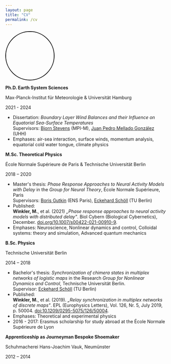 ```yaml
---
layout: page
title: "CV"
permalink: /cv
---
```

<div style="text-align: right;">
    <div style="width: 150px; height: 150px; overflow: hidden; border-radius: 50%; border: 2px solid #000;">
        <img src="inputs/MW.jpeg" alt="Marius Winkler" style="width: 150%; height: 150%; object-fit: cover;">
    </div>
</div>

**Ph.D. Earth System Sciences**
<br>

Max-Planck-Institut für Meteorologie & Universität Hamburg
<br>

2021 - 2024
- Dissertation: *Boundary Layer Wind Balances and their Influence on Equatorial Sea-Surface Temperatures*<br>
Supervisors: [Bjorn Stevens](https://mpimet.mpg.de/institut/mitarbeiterinnen/mitarbeiterdetail?tx_mitarbeiterverwaltung_mitarbeiterliste%5Baction%5D=show&tx_mitarbeiterverwaltung_mitarbeiterliste%5Bcontroller%5D=Mitarbeiter&tx_mitarbeiterverwaltung_mitarbeiterliste%5Bmitarbeiter%5D=11&cHash=6b76dcfaee5961642aba4f38def0c875) (MPI-M), [Juan Pedro Mellado González](https://jpmellado.github.io/) (UHH)
- Emphases: air-sea interaction, surface winds, momentum analysis, equatorial cold water tongue, climate physics


**M.Sc. Theoretical Physics**
<br>

École Normale Supérieure de Paris & Technische Universität Berlin
<br>

2018 – 2020<br>   
- Master's thesis: *Phase Response Approaches to Neural Activity Models with Delay* in the *Group for Neural Theory*, École Normale Supérieure, Paris<br>
Supervisors: [Boris Gutkin](https://lnc2.dec.ens.fr/en/member/636/boris-gutkin) (ENS Paris), [Eckehard Schöll](https://www.tu.berlin/itp/agschoell/eckehard-schoell-2) (TU Berlin)
- Published:<br> 
**Winkler, M.**, et al. (2021) *„Phase response approaches to neural activity models with distributed delay"*. Biol Cybern (Biological Cybernetics), December. [doi.org/10.1007/s00422-021-00910-9](https://link.springer.com/article/10.1007/s00422-021-00910-9).
- Emphases: Neuroscience, Nonlinear dynamics and control, Colloidal systems: theory and simulation, Advanced quantum mechanics


**B.Sc. Physics**
<br>

Technische Universität Berlin
<br>

2014 – 2018<br>
- Bachelor's thesis: *Synchronization of chimera states in multiplex networks of logistic maps* in the Research *Group for Nonlinear Dynamics and Control*, Technische Universität Berlin.<br>
Supervisor: [Eckehard Schöll](https://www.tu.berlin/itp/agschoell/eckehard-schoell-2) (TU Berlin)
- Published:<br>
**Winkler, M.**, et al. (2019). *„Relay synchronization in multiplex networks of discrete maps"*. EPL (Europhysics Letters), Vol. 126, Nr. 5, July 2019, p. 50004. [doi:10.1209/0295-5075/126/50004](https://iopscience.iop.org/article/10.1209/0295-5075/126/50004/pdf).
- Emphases: Theoretical and experimental physics
- 2016 - 2017: Erasmus scholarship for study abroad at the École Normale Supérieure de Lyon

**Apprenticeship as Journeyman Bespoke Shoemaker**
<br>

Schuhmacherei Hans-Joachim Vauk, Neumünster
<br>

2012 – 2014<br>
